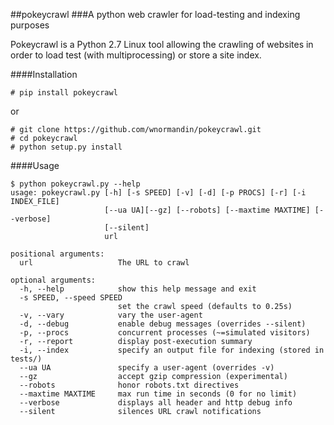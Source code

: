 ##pokeycrawl
###A python web crawler for load-testing and indexing purposes

Pokeycrawl is a Python 2.7 Linux tool allowing the crawling of websites
in order to load test (with multiprocessing) or store a site index.

####Installation

```
# pip install pokeycrawl
```
or

```
# git clone https://github.com/wnormandin/pokeycrawl.git
# cd pokeycrawl
# python setup.py install
```

####Usage

```
$ python pokeycrawl.py --help
usage: pokeycrawl.py [-h] [-s SPEED] [-v] [-d] [-p PROCS] [-r] [-i INDEX_FILE]
                     [--ua UA][--gz] [--robots] [--maxtime MAXTIME] [--verbose]
                     [--silent]
                     url

positional arguments:
  url                   The URL to crawl

optional arguments:
  -h, --help            show this help message and exit
  -s SPEED, --speed SPEED
                        set the crawl speed (defaults to 0.25s)
  -v, --vary            vary the user-agent
  -d, --debug           enable debug messages (overrides --silent)
  -p, --procs           concurrent processes (~=simulated visitors)
  -r, --report          display post-execution summary
  -i, --index           specify an output file for indexing (stored in tests/)
  --ua UA               specify a user-agent (overrides -v)
  --gz                  accept gzip compression (experimental)
  --robots              honor robots.txt directives
  --maxtime MAXTIME     max run time in seconds (0 for no limit)
  --verbose             displays all header and http debug info
  --silent              silences URL crawl notifications
```
